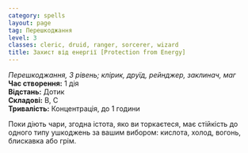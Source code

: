```yaml
---
category: spells
layout: page
tag: Перешкоджання
level: 3
classes: cleric, druid, ranger, sorcerer, wizard
title: Захист від енергії [Protection from Energy]
---
```


_Перешкоджання, 3 рівень; клірик, друїд, рейнджер, заклинач, маг_    
**Час створення:** 1 дія    
**Відстань:** Дотик    
**Складові:** В, С    
**Тривалість:** Концентрація, до 1 години    

Поки діють чари, згодна істота, яко ви торкаєтеся, має стійкість до одного типу ушкоджень за вашим вибором: кислота, холод, вогонь, блискавка або грім. 
